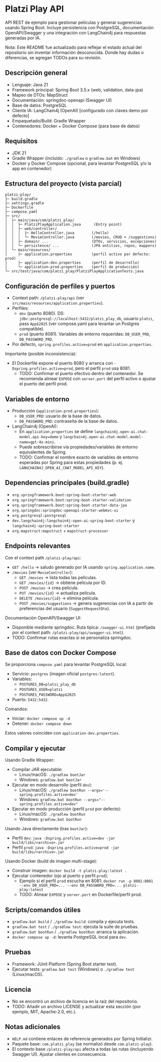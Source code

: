 # Platzi Play API

API REST de ejemplo para gestionar películas y generar sugerencias usando Spring Boot. Incluye persistencia con PostgreSQL, documentación OpenAPI/Swagger y una integración con LangChain4j para respuestas generadas por IA.

Nota: Este README fue actualizado para reflejar el estado actual del repositorio sin inventar información desconocida. Donde hay dudas o diferencias, se agregan TODOs para su revisión.

## Descripción general
- Lenguaje: Java 21
- Framework principal: Spring Boot 3.5.x (web, validation, data-jpa)
- Mapeo de DTOs: MapStruct
- Documentación: springdoc-openapi (Swagger UI)
- Base de datos: PostgreSQL
- Cliente IA: LangChain4j (OpenAI) [configurado con claves demo por defecto]
- Empaquetado/Build: Gradle Wrapper
- Contenedores: Docker + Docker Compose (para base de datos)

## Requisitos
- JDK 21
- Gradle Wrapper (incluido: `./gradlew` o `gradlew.bat` en Windows)
- Docker y Docker Compose (opcional, para levantar PostgreSQL y/o la app en contenedor)

## Estructura del proyecto (vista parcial)
```
platzi-play/
├─ build.gradle
├─ settings.gradle
├─ Dockerfile
├─ compose.yaml
├─ src/
│  ├─ main/java/com/platzi_play/
│  │  ├─ PlatziPlayApplication.java      (Entry point)
│  │  ├─ web/controller/
│  │  │  ├─ HelloController.java        (/hello)
│  │  │  └─ MovieController.java        (/movies, CRUD + /suggestions)
│  │  ├─ domain/ ...                    (DTOs, servicios, excepciones)
│  │  └─ persistence/ ...               (JPA entities, repos, mappers)
│  └─ main/resources/
│     ├─ application.properties         (perfil activo por defecto: prod)
│     ├─ application-dev.properties     (perfil de desarrollo)
│     └─ application-prod.properties    (perfil de producción)
└─ src/test/java/com/platzi_play/PlatziPlayApplicationTests.java
```

## Configuración de perfiles y puertos
- Context path: `/platzi-play/api` (ver `src/main/resources/application.properties`).
- Perfiles:
  - `dev` (puerto 8080). DS: `jdbc:postgresql://localhost:5432/platzi_play_db`, usuario `platzi`, pass `App$2025` (ver compose.yaml para levantar un Postgres compatible).
  - `prod` (puerto 8081). Variables de entorno requeridas: `DB_USER_PRD`, `DB_PASSWORD_PRD`.
- Por defecto, `spring.profiles.active=prod` en `application.properties`.

Importante (posible inconsistencia):
- El Dockerfile expone el puerto 8080 y arranca con `-Dspring.profiles.active=prod`, pero el perfil `prod` usa 8081. 
  - TODO: Confirmar el puerto efectivo dentro del contenedor. Se recomienda alinear `EXPOSE` con `server.port` del perfil activo o ajustar el puerto del perfil prod.

## Variables de entorno
- Producción (`application-prod.properties`):
  - `DB_USER_PRD`: usuario de la base de datos.
  - `DB_PASSWORD_PRD`: contraseña de la base de datos.
- LangChain4j (OpenAI):
  - En `application.properties` se define `langchain4j.open-ai.chat-model.api-key=demo` y `langchain4j.open-ai.chat-model.model-name=gpt-4o-mini`.
  - Puede sobrescribirse vía propiedades/variables de entorno equivalentes de Spring. 
  - TODO: Confirmar el nombre exacto de variables de entorno esperadas por Spring para estas propiedades (p. ej. `LANGCHAIN4J_OPEN_AI_CHAT_MODEL_API_KEY`).

## Dependencias principales (build.gradle)
- `org.springframework.boot:spring-boot-starter-web`
- `org.springframework.boot:spring-boot-starter-validation`
- `org.springframework.boot:spring-boot-starter-data-jpa`
- `org.springdoc:springdoc-openapi-starter-webmvc-ui`
- `org.postgresql:postgresql`
- `dev.langchain4j:langchain4j-open-ai-spring-boot-starter` y `langchain4j-spring-boot-starter`
- `org.mapstruct:mapstruct` + `mapstruct-processor`

## Endpoints relevantes
Con el context path `/platzi-play/api`:
- `GET /hello` → saludo generado por IA usando `spring.application.name`.
- `/movies` (ver `MovieController`):
  - `GET /movies` → lista todas las películas.
  - `GET /movies/{id}` → obtiene película por ID.
  - `POST /movies` → crea película.
  - `PUT /movies/{id}` → actualiza película.
  - `DELETE /movies/{id}` → elimina película.
  - `POST /movies/suggestions` → genera sugerencias con IA a partir de preferencias del usuario (`SuggestRequestDto`).

Documentación OpenAPI/Swagger UI:
- Disponible mediante springdoc. Ruta típica: `/swagger-ui.html` (prefijada por el context path: `/platzi-play/api/swagger-ui.html`).
- TODO: Confirmar rutas exactas si se personaliza springdoc.

## Base de datos con Docker Compose
Se proporciona `compose.yaml` para levantar PostgreSQL local:
- Servicio: `postgres` (imagen oficial `postgres:latest`).
- Variables:
  - `POSTGRES_DB=platzi_play_db`
  - `POSTGRES_USER=platzi`
  - `POSTGRES_PASSWORD=App$2025`
- Puerto: `5432:5432`.

Comandos:
- Iniciar: `docker compose up -d`
- Detener: `docker compose down`

Estos valores coinciden con `application-dev.properties`.

## Compilar y ejecutar
Usando Gradle Wrapper:
- Compilar JAR ejecutable: 
  - Linux/macOS: `./gradlew bootJar`
  - Windows: `gradlew.bat bootJar`
- Ejecutar en modo desarrollo (perfil `dev`):
  - Linux/macOS: `./gradlew bootRun --args='--spring.profiles.active=dev'`
  - Windows: `gradlew.bat bootRun --args="--spring.profiles.active=dev"`
- Ejecutar en modo producción (perfil `prod` por defecto):
  - Linux/macOS: `./gradlew bootRun`
  - Windows: `gradlew.bat bootRun`

Usando Java directamente (tras `bootJar`):
- Perfil `dev`: `java -Dspring.profiles.active=dev -jar build/libs/<archivo>.jar`
- Perfil `prod`: `java -Dspring.profiles.active=prod -jar build/libs/<archivo>.jar`

Usando Docker (build de imagen multi-stage):
- Construir imagen: `docker build -t platzi-play:latest .`
- Ejecutar contenedor (ojo al puerto y perfil `prod`):
  - Ejemplo si el perfil `prod` escucha en 8081: `docker run -p 8081:8081 --env DB_USER_PRD=... --env DB_PASSWORD_PRD=... platzi-play:latest`
  - TODO: Alinear `EXPOSE` y `server.port` en Dockerfile/perfil prod.

## Scripts/comandos útiles
- `gradlew.bat build` / `./gradlew build`: compila y ejecuta tests.
- `gradlew.bat test` / `./gradlew test`: ejecuta la suite de pruebas.
- `gradlew.bat bootRun` / `./gradlew bootRun`: arranca la aplicación.
- `docker compose up -d`: levanta PostgreSQL local para `dev`.

## Pruebas
- Framework: JUnit Platform (Spring Boot starter test).
- Ejecutar tests: `gradlew.bat test` (Windows) o `./gradlew test` (Linux/macOS).

## Licencia
- No se encontró un archivo de licencia en la raíz del repositorio.
- TODO: Añadir un archivo LICENSE y actualizar esta sección (por ejemplo, MIT, Apache-2.0, etc.).

## Notas adicionales
- `HELP.md` contiene enlaces de referencia generados por Spring Initializr.
- Paquete base: `com.platzi_play` (se normalizó desde `com.platzi-play`).
- El contexto base `/platzi-play/api` afecta a todas las rutas (incluyendo Swagger UI). Ajustar clientes en consecuencia.
